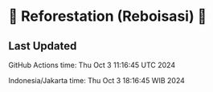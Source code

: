
# 🌳 Reforestation (Reboisasi) 🌲

## Last Updated

GitHub Actions time: Thu Oct  3 11:16:45 UTC 2024

Indonesia/Jakarta time: Thu Oct  3 18:16:45 WIB 2024
